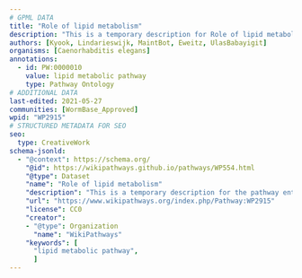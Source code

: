 ```yaml
---
# GPML DATA
title: "Role of lipid metabolism"
description: "This is a temporary description for Role of lipid metabolism"
authors: [Kyook, Lindarieswijk, MaintBot, Eweitz, UlasBabayigit]
organisms: [Caenorhabditis elegans]
annotations:
  - id: PW:0000010
    value: lipid metabolic pathway
    type: Pathway Ontology
# ADDITIONAL DATA
last-edited: 2021-05-27
communities: [WormBase_Approved]
wpid: "WP2915"
# STRUCTURED METADATA FOR SEO
seo:
  type: CreativeWork
schema-jsonld:
  - "@context": https://schema.org/
    "@id": https://wikipathways.github.io/pathways/WP554.html
    "@type": Dataset
    "name": "Role of lipid metabolism"
    "description": "This is a temporary description for the pathway entitled: Role of lipid metabolism"
    "url": "https://www.wikipathways.org/index.php/Pathway:WP2915"
    "license": CC0
    "creator":
    - "@type": Organization
      "name": "WikiPathways"
    "keywords": [
      "lipid metabolic pathway",
      ]
---
```

